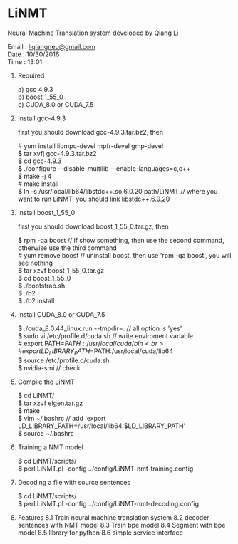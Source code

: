 # LiNMT

Neural Machine Translation system developed by Qiang Li

Email : liqiangneu@gmail.com <br>
Date  : 10/30/2016           <br>
Time  : 13:01                <br>
                     


1. Required

   a) gcc 4.9.3              <br>
   b) boost 1_55_0           <br>
   c) CUDA_8.0 or CUDA_7.5   <br>


2. Install gcc-4.9.3

   first you should download gcc-4.9.3.tar.bz2, then  <br>

   \# yum install libmpc-devel mpfr-devel gmp-devel   <br>
   $ tar xvfj gcc-4.9.3.tar.bz2                       <br>
   $ cd gcc-4.9.3                                     <br>
   $ ./configure --disable-multilib --enable-languages=c,c++       <br>
   $ make -j 4                                        <br>
   \# make install                                    <br>
   $ ln -s /usr/local/lib64/libstdc++.so.6.0.20 path/LiNMT // where you want to run LiNMT, you should link libstdc++.6.0.20 <br>


3. Install boost_1_55_0

   first you should download boost_1_55_0.tar.gz, then  <br>

   $ rpm -qa boost      // if show something, then use the second command, otherwise use the third command  <br> 
   \# yum remove boost   // uninstall boost, then use 'rpm -qa boost', you will see nothing                 <br>
   $ tar xzvf boost_1_55_0.tar.gz                                                                           <br>
   $ cd boost_1_55_0                                                                                        <br>
   $ ./bootstrap.sh                                                                                         <br>
   $ ./b2                                                                                                   <br>
   $ ./b2 install                                                                                           <br>


4. Install CUDA_8.0 or CUDA_7.5

   $ ./cuda_8.0.44_linux.run --tmpdir=.              // all option is 'yes'          <br>
   $ sudo vi /etc/profile.d/cuda.sh                  // write enviroment variable    <br>
   \# export PATH=$PATH:/usr/local/cuda/bin                                          <br>
   \# export LD_LIBRARY_PATH=$PATH:/usr/local/cuda/lib64                             <br>
   $ source /etc/profile.d/cuda.sh                                                   <br>
   $ nvidia-smi // check                                                             <br>


5. Compile the LiNMT

   $ cd LiNMT/                                                                <br>
   $ tar xzvf eigen.tar.gz                                                           <br>
   $ make                                                                            <br>
   $ vim ~/.bashrc                                   // add 'export LD_LIBRARY_PATH=/usr/local/lib64:$LD_LIBRARY_PATH' <br>
   $ source ~/.bashrc                                                                <br>


6. Training a NMT model

   $ cd LiNMT/scripts/                                                        <br>
   $ perl LiNMT.pl -config ../config/LiNMT-nmt-training.config         <br>


7. Decoding a file with source sentences

   $ cd LiNMT/scripts/                                                        <br>
   $ perl LiNMT.pl -config ../config/LiNMT-nmt-decoding.config         <br>
   
8. Features
   8.1 Train neural machine translation system
   8.2 decoder sentences with NMT model
   8.3 Train bpe model
   8.4 Segment with bpe model
   8.5 library for python
   8.6 simple service interface


   
